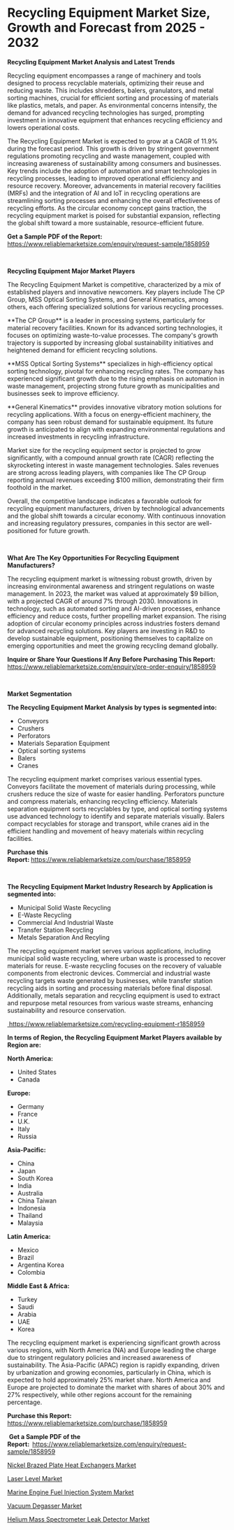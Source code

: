 <p><h1>Recycling Equipment Market Size, Growth and Forecast from 2025 - 2032</h1></p><p><strong>Recycling Equipment Market Analysis and Latest Trends</strong></p>
<p><p>Recycling equipment encompasses a range of machinery and tools designed to process recyclable materials, optimizing their reuse and reducing waste. This includes shredders, balers, granulators, and metal sorting machines, crucial for efficient sorting and processing of materials like plastics, metals, and paper. As environmental concerns intensify, the demand for advanced recycling technologies has surged, prompting investment in innovative equipment that enhances recycling efficiency and lowers operational costs.</p><p>The Recycling Equipment Market is expected to grow at a CAGR of 11.9% during the forecast period. This growth is driven by stringent government regulations promoting recycling and waste management, coupled with increasing awareness of sustainability among consumers and businesses. Key trends include the adoption of automation and smart technologies in recycling processes, leading to improved operational efficiency and resource recovery. Moreover, advancements in material recovery facilities (MRFs) and the integration of AI and IoT in recycling operations are streamlining sorting processes and enhancing the overall effectiveness of recycling efforts. As the circular economy concept gains traction, the recycling equipment market is poised for substantial expansion, reflecting the global shift toward a more sustainable, resource-efficient future.</p></p>
<p><strong>Get a Sample PDF of the Report:&nbsp;</strong> <a href="https://www.reliablemarketsize.com/enquiry/request-sample/1858959?utm_campaign=1998&utm_medium=2&utm_source=Github&utm_content=ia&utm_term=10042025&utm_id=recycling-equipment">https://www.reliablemarketsize.com/enquiry/request-sample/1858959</a></p>
<p>&nbsp;</p>
<p><strong>Recycling Equipment Major Market Players</strong></p>
<p><p>The Recycling Equipment Market is competitive, characterized by a mix of established players and innovative newcomers. Key players include The CP Group, MSS Optical Sorting Systems, and General Kinematics, among others, each offering specialized solutions for various recycling processes.</p><p>**The CP Group** is a leader in processing systems, particularly for material recovery facilities. Known for its advanced sorting technologies, it focuses on optimizing waste-to-value processes. The company's growth trajectory is supported by increasing global sustainability initiatives and heightened demand for efficient recycling solutions.</p><p>**MSS Optical Sorting Systems** specializes in high-efficiency optical sorting technology, pivotal for enhancing recycling rates. The company has experienced significant growth due to the rising emphasis on automation in waste management, projecting strong future growth as municipalities and businesses seek to improve efficiency.</p><p>**General Kinematics** provides innovative vibratory motion solutions for recycling applications. With a focus on energy-efficient machinery, the company has seen robust demand for sustainable equipment. Its future growth is anticipated to align with expanding environmental regulations and increased investments in recycling infrastructure.</p><p>Market size for the recycling equipment sector is projected to grow significantly, with a compound annual growth rate (CAGR) reflecting the skyrocketing interest in waste management technologies. Sales revenues are strong across leading players, with companies like The CP Group reporting annual revenues exceeding $100 million, demonstrating their firm foothold in the market.</p><p>Overall, the competitive landscape indicates a favorable outlook for recycling equipment manufacturers, driven by technological advancements and the global shift towards a circular economy. With continuous innovation and increasing regulatory pressures, companies in this sector are well-positioned for future growth.</p></p>
<p>&nbsp;</p>
<p><strong>What Are The Key Opportunities For Recycling Equipment Manufacturers?</strong></p>
<p><p>The recycling equipment market is witnessing robust growth, driven by increasing environmental awareness and stringent regulations on waste management. In 2023, the market was valued at approximately $9 billion, with a projected CAGR of around 7% through 2030. Innovations in technology, such as automated sorting and AI-driven processes, enhance efficiency and reduce costs, further propelling market expansion. The rising adoption of circular economy principles across industries fosters demand for advanced recycling solutions. Key players are investing in R&D to develop sustainable equipment, positioning themselves to capitalize on emerging opportunities and meet the growing recycling demand globally.</p></p>
<p><strong>Inquire or Share Your Questions If Any Before Purchasing This Report:</strong> <a href="https://www.reliablemarketsize.com/enquiry/pre-order-enquiry/1858959?utm_campaign=1998&utm_medium=2&utm_source=Github&utm_content=ia&utm_term=10042025&utm_id=recycling-equipment">https://www.reliablemarketsize.com/enquiry/pre-order-enquiry/1858959</a></p>
<p>&nbsp;</p>
<p><strong>Market Segmentation</strong></p>
<p><strong>The Recycling Equipment Market Analysis by types is segmented into:</strong></p>
<p><ul><li>Conveyors</li><li>Crushers</li><li>Perforators</li><li>Materials Separation Equipment</li><li>Optical sorting systems</li><li>Balers</li><li>Cranes</li></ul></p>
<p><p>The recycling equipment market comprises various essential types. Conveyors facilitate the movement of materials during processing, while crushers reduce the size of waste for easier handling. Perforators puncture and compress materials, enhancing recycling efficiency. Materials separation equipment sorts recyclables by type, and optical sorting systems use advanced technology to identify and separate materials visually. Balers compact recyclables for storage and transport, while cranes aid in the efficient handling and movement of heavy materials within recycling facilities.</p></p>
<p><strong>Purchase this Report:&nbsp;</strong><a href="https://www.reliablemarketsize.com/purchase/1858959?utm_campaign=1998&utm_medium=2&utm_source=Github&utm_content=ia&utm_term=10042025&utm_id=recycling-equipment">https://www.reliablemarketsize.com/purchase/1858959</a></p>
<p>&nbsp;</p>
<p><strong>The Recycling Equipment Market Industry Research by Application is segmented into:</strong></p>
<p><ul><li>Municipal Solid Waste Recycling</li><li>E-Waste Recycling</li><li>Commercial And Industrial Waste</li><li>Transfer Station Recycling</li><li>Metals Separation And Recyling</li></ul></p>
<p><p>The recycling equipment market serves various applications, including municipal solid waste recycling, where urban waste is processed to recover materials for reuse. E-waste recycling focuses on the recovery of valuable components from electronic devices. Commercial and industrial waste recycling targets waste generated by businesses, while transfer station recycling aids in sorting and processing materials before final disposal. Additionally, metals separation and recycling equipment is used to extract and repurpose metal resources from various waste streams, enhancing sustainability and resource conservation.</p></p>
<p><a href="https://www.reliablemarketsize.com/recycling-equipment-r1858959?utm_campaign=1998&utm_medium=2&utm_source=Github&utm_content=ia&utm_term=10042025&utm_id=recycling-equipment">&nbsp;https://www.reliablemarketsize.com/recycling-equipment-r1858959</a></p>
<p><strong>In terms of Region, the Recycling Equipment Market Players available by Region are:</strong></p>
<p>
    <p> <strong> North America: </strong>
        <ul>
            <li>United States</li>
            <li>Canada</li>
        </ul>
        </p> 
    <p> <strong> Europe: </strong>
        <ul>
            <li>Germany</li>
            <li>France</li>
            <li>U.K.</li>
            <li>Italy</li>
            <li>Russia</li>
        </ul>
        </p> 
    <p> <strong> Asia-Pacific: </strong>
        <ul>
            <li>China</li>
            <li>Japan</li>
            <li>South Korea</li>
            <li>India</li>
            <li>Australia</li>
            <li>China Taiwan</li>
            <li>Indonesia</li>
            <li>Thailand</li>
            <li>Malaysia</li>
        </ul>
        </p> 
    <p> <strong> Latin America: </strong>
        <ul>
            <li>Mexico</li>
            <li>Brazil</li>
            <li>Argentina Korea</li>
            <li>Colombia</li>
        </ul>
        </p> 
    <p> <strong> Middle East & Africa: </strong>
        <ul>
            <li>Turkey</li>
            <li>Saudi</li>
            <li>Arabia</li>
            <li>UAE</li>
            <li>Korea</li>
        </ul>
    </p>
    </p>
<p><p>The recycling equipment market is experiencing significant growth across various regions, with North America (NA) and Europe leading the charge due to stringent regulatory policies and increased awareness of sustainability. The Asia-Pacific (APAC) region is rapidly expanding, driven by urbanization and growing economies, particularly in China, which is expected to hold approximately 25% market share. North America and Europe are projected to dominate the market with shares of about 30% and 27% respectively, while other regions account for the remaining percentage.</p></p>
<p><strong>Purchase this Report: </strong><a href="https://www.reliablemarketsize.com/purchase/1858959?utm_campaign=1998&utm_medium=2&utm_source=Github&utm_content=ia&utm_term=10042025&utm_id=recycling-equipment">https://www.reliablemarketsize.com/purchase/1858959</a></p>
<p>&nbsp;<strong>Get a Sample PDF of the Report:&nbsp;&nbsp;</strong><a href="https://www.reliablemarketsize.com/enquiry/request-sample/1858959?utm_campaign=1998&utm_medium=2&utm_source=Github&utm_content=ia&utm_term=10042025&utm_id=recycling-equipment">https://www.reliablemarketsize.com/enquiry/request-sample/1858959</a></p>
<p><strong></strong></p>
<p><p><a href="https://github.com/ujanoandryvw/Market-Research-Report-List-1/blob/main/nickel-brazed-plate-heat-exchangers-market.md?utm_campaign=1998&utm_medium=2&utm_source=Github&utm_content=ia&utm_term=10042025&utm_id=recycling-equipment">Nickel Brazed Plate Heat Exchangers Market</a></p><p><a href="https://github.com/floengsubb/Market-Research-Report-List-1/blob/main/laser-level-market.md?utm_campaign=1998&utm_medium=2&utm_source=Github&utm_content=ia&utm_term=10042025&utm_id=recycling-equipment">Laser Level Market</a></p><p><a href="https://github.com/buluckcapps2/Market-Research-Report-List-1/blob/main/marine-engine-fuel-injection-system-market.md?utm_campaign=1998&utm_medium=2&utm_source=Github&utm_content=ia&utm_term=10042025&utm_id=recycling-equipment">Marine Engine Fuel Injection System Market</a></p><p><a href="https://github.com/donnypolan/Market-Research-Report-List-1/blob/main/vacuum-degasser-market.md?utm_campaign=1998&utm_medium=2&utm_source=Github&utm_content=ia&utm_term=10042025&utm_id=recycling-equipment">Vacuum Degasser Market</a></p><p><a href="https://github.com/zemonarutaep/Market-Research-Report-List-1/blob/main/helium-mass-spectrometer-leak-detector-market.md?utm_campaign=1998&utm_medium=2&utm_source=Github&utm_content=ia&utm_term=10042025&utm_id=recycling-equipment">Helium Mass Spectrometer Leak Detector Market</a></p></p>